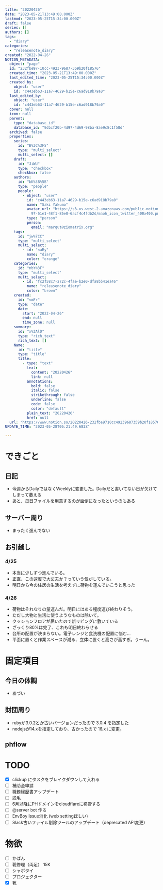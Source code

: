 ```yaml
---
title: "20220426"
date: "2023-05-21T13:49:00.000Z"
lastmod: "2023-05-25T15:34:00.000Z"
draft: false
series: []
authors: []
tags:
  - "diary"
categories:
  - "releasenote_diary"
created: "2022-04-26"
NOTION_METADATA:
  object: "page"
  id: "232fbe97-10cc-4923-9687-359b20f18576"
  created_time: "2023-05-21T13:49:00.000Z"
  last_edited_time: "2023-05-25T15:34:00.000Z"
  created_by:
    object: "user"
    id: "c443eb63-11a7-4629-b15e-c6ad918b79a0"
  last_edited_by:
    object: "user"
    id: "c443eb63-11a7-4629-b15e-c6ad918b79a0"
  cover: null
  icon: null
  parent:
    type: "database_id"
    database_id: "9dbcf20b-4d97-4d69-98ba-8ae9c8c1f58d"
  archived: false
  properties:
    series:
      id: "B%3C%3FS"
      type: "multi_select"
      multi_select: []
    draft:
      id: "JiWU"
      type: "checkbox"
      checkbox: false
    authors:
      id: "bK%3B%5B"
      type: "people"
      people:
        - object: "user"
          id: "c443eb63-11a7-4629-b15e-c6ad918b79a0"
          name: "Saki Yakumo"
          avatar_url: "https://s3-us-west-2.amazonaws.com/public.notion-static.com/3ad1c4\
            97-61e1-48f1-85e8-6acf4c4fdb2d/maoh_icon_twitter_400x400.png"
          type: "person"
          person:
            email: "marqut@ziomatrix.org"
    tags:
      id: "jw%7CC"
      type: "multi_select"
      multi_select:
        - id: "<aRy"
          name: "diary"
          color: "orange"
    categories:
      id: "nbY%3F"
      type: "multi_select"
      multi_select:
        - id: "fc2f58c7-272c-4fae-b2e0-dfa8bb41ea46"
          name: "releasenote_diary"
          color: "brown"
    created:
      id: "vmFr"
      type: "date"
      date:
        start: "2022-04-26"
        end: null
        time_zone: null
    summary:
      id: "x%3AlD"
      type: "rich_text"
      rich_text: []
    Name:
      id: "title"
      type: "title"
      title:
        - type: "text"
          text:
            content: "20220426"
            link: null
          annotations:
            bold: false
            italic: false
            strikethrough: false
            underline: false
            code: false
            color: "default"
          plain_text: "20220426"
          href: null
  url: "https://www.notion.so/20220426-232fbe9710cc49239687359b20f18576"
UPDATE_TIME: "2023-05-28T05:21:49.683Z"

---
```

<link rel="stylesheet" href="https://cdn.jsdelivr.net/npm/katex@0.16.2/dist/katex.min.css" integrity="sha384-bYdxxUwYipFNohQlHt0bjN/LCpueqWz13HufFEV1SUatKs1cm4L6fFgCi1jT643X" crossorigin="anonymous">


# できごと


## 日記

- 今週からDailyではなくWeeklyに変更した。Dailyだと書いてない日が欠けてしまって萎える
- あと、毎日ファイルを用意するのが面倒になったというのもある

## サーバー周り

- まったく進んでない

## お引越し


### 4/25

- 本当に少しずつ進んでいる。
- 正直、この速度で大丈夫か？っていう気がしている。
- 明日から今の住居の生活を考えずに荷物を運んでいこうと思った

### 4/26

- 荷物はそれなりの量運んだ。明日にはある程度運び終わりそう。
- ただし大物と生活に使うようなものは除いて。
- クッションフロアが届いたので新リビングに敷いている
- ざっくり80%は完了、これも明日終わらせる
- 台所の配置が決まらない。電子レンジと食洗機の配置に悩む…
- 平面に置くと作業スペースが減る、立体に置くと高さが高すぎ。うーん。

# 固定項目


## 今日の体調

- あづい

## 財団周り

- rubyが3.0.2とか古いバージョンだったので 3.0.4 を指定した
- nodejsが14.xを指定しており、古かったので 16.x に変更。

## phflow


# TODO

- [x] clickup にタスクをブレイクダウンして入れる
- [ ] 補助金申請
- [ ] 職務経歴書アップデート
- [ ] 脱毛
- [ ] 6月以降にPHドメインをcloudflareに移管する
- [ ] @server bot 作る
- [ ] EnvBoy Issue消化 (web settingほしい)
- [ ] Slack古いファイル削除ツールのアップデート（deprecated API変更）

# 物欲

- [ ] かばん
- [ ] 靴修理（両足） 15K
- [ ] シャボタイ
- [ ] プロジェクター
- [x] 靴

